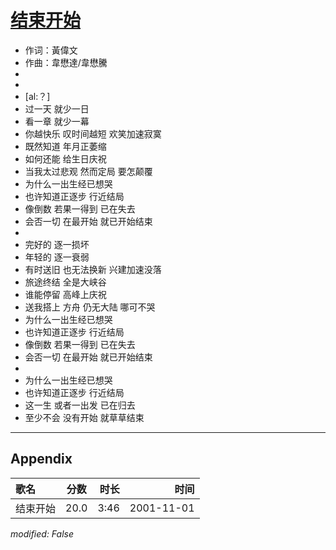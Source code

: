 # [结束开始](https://music.163.com/song?id=67300)

* 作词：黃偉文
* 作曲：韋懋達/韋懋騰
*
*
* [al:？]
* 过一天 就少一日
* 看一章 就少一幕
* 你越快乐 叹时间越短 欢笑加速寂寞
* 既然知道 年月正萎缩
* 如何还能 给生日庆祝
* 当我太过悲观 然而定局 要怎颠覆
* 为什么一出生经已想哭
* 也许知道正逐步 行近结局
* 像倒数 若果一得到 已在失去
* 会否一切 在最开始 就已开始结束
* 
* 完好的 逐一损坏
* 年轻的 逐一衰弱
* 有时送旧 也无法换新 兴建加速没落
* 旅途终结 全是大峡谷
* 谁能停留 高峰上庆祝
* 送我搭上 方舟 仍无大陆 哪可不哭
* 为什么一出生经已想哭
* 也许知道正逐步 行近结局
* 像倒数 若果一得到 已在失去
* 会否一切 在最开始 就已开始结束
* 
* 为什么一出生经已想哭
* 也许知道正逐步 行近结局
* 这一生 或者一出发 已在归去
* 至少不会 没有开始 就草草结束


---

## Appendix

|歌名|分数|时长|时间|
|:---|:---:|---:|---:|
|结束开始|20.0|3:46|2001-11-01

*modified: False*